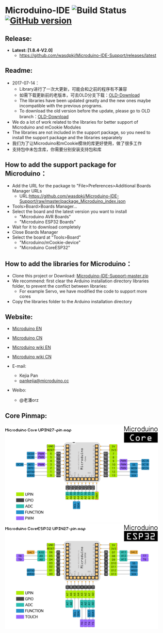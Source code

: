Microduino-IDE ![Build Status](https://travis-ci.org/wasdpkj/Microduino-IDE-Support.svg?branch=master) [![GitHub version](https://img.shields.io/github/release/wasdpkj/Microduino-IDE-Support.svg)](https://github.com/wasdpkj/Microduino-IDE-Support/releases/latest)
========

Release:
------------
- **Latest: [1.8.4-V2.0]**
    - https://github.com/wasdpkj/Microduino-IDE-Support/releases/latest

Readme:
------------
- 2017-07-14：
  - Library进行了一次大更新，可能会和之前的程序有不兼容
  - 如需下载更新前的老版本，可去OLD分支下载：[OLD-Download](https://github.com/wasdpkj/Microduino-IDE-Support/tree/OLD)
  - The libraries have been updated greatly and the new ones maybe incompatible with the previous programs.
  - To download the old version before the update, please go to OLD branch：[OLD-Download](https://github.com/wasdpkj/Microduino-IDE-Support/tree/OLD)
- We do a lot of work related to the libraries for better support of Microduino and mCookie Modules
- The libraries are not included in the support package, so you need to install the support package and the libraries separately
- 我们为了让Microduino和mCookie模块的库更好使用，做了很多工作
- 支持包中未包含库，你需要分别安装支持包和库

How to add the support package for Microduino：
------------
- Add the URL for the package to "File>Preferences>Additional Boards Manager URLs
  - URL:https://github.com/wasdpkj/Microduino-IDE-Support/raw/master/package_Microduino_index.json
- Tools>Board>Boards Manager...
- Select the board and the latest version you want to install
  - "Microduino AVR Boards"
  - "Microduino ESP32 Boards"
- Wait for it to download completely
- Close Boards Manager
- Select the board at "Tools>Board"
  - "Microduino/mCookie-device"
  - "Microduino CoreESP32"

How to add the libraries for Microduino：
------------
- Clone this project or Download: [Microduino-IDE-Support-master.zip](https://github.com/wasdpkj/Microduino-IDE-Support/archive/master.zip)
- We recommend: first clear the Arduino installation directory libraries folder, to prevent the conflict between libraries: 
  - For example Servo, we have modified the code to support more cores
- Copy the libraries folder to the Arduino installation directory

Website:
------------
- [Microduino EN](http://www.microduino.cc)
- [Microduino CN](http://www.microduino.cn)

- [Microduino wiki EN](http://wiki.microduino.cc)
- [Microduino wiki CN](http://wiki.microduino.cn)

- E-mail:
  - Kejia Pan
  + pankejia@microduino.cc

- Weibo:
  - @老潘orz

Core Pinmap:
------------
![Pin Functions](_doc/pinmap-core.png)
![Pin Functions](_doc/pinmap-coreesp.png)

